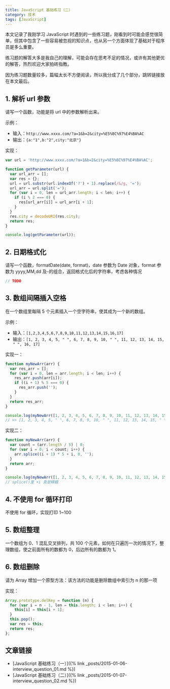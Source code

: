 ```yaml
---
title: JavaScript 基础练习（二）
category: 技术
tags: [JavaScript]
---
```


本文记录了我刚学习 JavaScript 时遇到的一些练习题，刚看到时可能会感觉很简单，但其中包含了一些容易被忽视的知识点，也从另一个方面体现了基础对于程序员是多么重要。

练习题的解答大多是我自己的理解，可能会存在思考不足的情况，或许有其他更优的解答，热烈欢迎大家拍砖指教。

因为练习题数量较多，篇幅太长不方便阅读，所以我分成了几个部分，跳转链接放在本文最后。

## 1. 解析 url 参数

请写一个函数，功能是将 url 中的参数解析出来。

示例：

- 输入：`http://www.xxxx.com/?a=1&b=2&city=%E5%8C%97%E4%BA%AC`
- 输出：`{a:"1",b:"2",city:"北京"}`

实现：

```javascript
var url = 'http://www.xxxx.com/?a=1&b=2&city=%E5%8C%97%E4%BA%AC';

function getParameter(url) {
  var url_arr = [];
  var res = {};
  url = url.substr(url.indexOf('?') + 1).replace(/&/g, '=');
  url_arr = url.split('=');
  for (var i = 0, len = url_arr.length; i < len; i++) {
    if (i % 2 === 0) {
      res[url_arr[i]] = url_arr[i + 1];
    }
  }
  res.city = decodeURI(res.city);
  return res;
}

console.log(getParameter(url));
```

## 2. 日期格式化

请写一个函数，formatDate(date, format)，date 参数为 Date 对象，format 参数为 yyyy,MM,dd 及-的组合，返回格式化后的字符串，考虑各种情况

```javascript
// TODO
```

## 3. 数组间隔插入空格

在一个数组里每隔 5 个元素插入一个空字符串，使其成为一个新的数组。

示例：

- 输入：`[1,2,3,4,5,6,7,8,9,10,11,12,13,14,15,16,17]`
- 输出：`[1, 2, 3, 4, 5, " ", 6, 7, 8, 9, 10, " ", 11, 12, 13, 14, 15, " ", 16, 17]`

实现一：

```javascript
function myNewArr(arr) {
  var res_arr = [];
  for (var i = 0, len = arr.length; i < len; i++) {
    res_arr.push(arr[i]);
    if ((i + 1) % 5 === 0) {
      res_arr.push('');
    }
  }
  return res_arr;
}

console.log(myNewArr([1, 2, 3, 4, 5, 6, 7, 8, 9, 10, 11, 12, 13, 14, 15, 16, 17]));
// >> [1, 2, 3, 4, 5, " ", 6, 7, 8, 9, 10, " ", 11, 12, 13, 14, 15, " ", 16, 17]
```

实现二：

```javascript
function myNewArr(arr) {
  var count = (arr.length / 5) | 0;
  for (var i = 0; i < count; i++) {
    arr.splice((i + 1) * 5 + i, 0, '');
  }
  return arr;
}

console.log(myNewArr([1, 2, 3, 4, 5, 6, 7, 8, 9, 10, 11, 12, 13, 14, 15, 16, 17]));
// splice()里 +i 真是精髓
```

## 4. 不使用 for 循环打印

不使用 for 循环，实现打印 1~100

## 5. 数组整理

一个数组为 0、1 混乱交叉排列，共 100 个元素，如何在只遍历一次的情况下，整理数组，使之前面所有的数都为 0，后边所有的数都为 1。

## 6. 数组删除

请为 Array 增加一个原型方法：该方法的功能是删除数组中索引为 n 的那一项

实现：

```javascript
Array.prototype.delKey = function (n) {
  for (var i = n - 1, len = this.length; i < len; i++) {
    this[i] = this[i + 1];
  }
  this.pop();
  var res = this;
  return res;
};
```

## 文章链接

- [JavaScript 基础练习（一）]({% link _posts/2015-01-06-interview_question_01.md %})
- [JavaScript 基础练习（二）]({% link _posts/2015-01-07-interview_question_02.md %})
